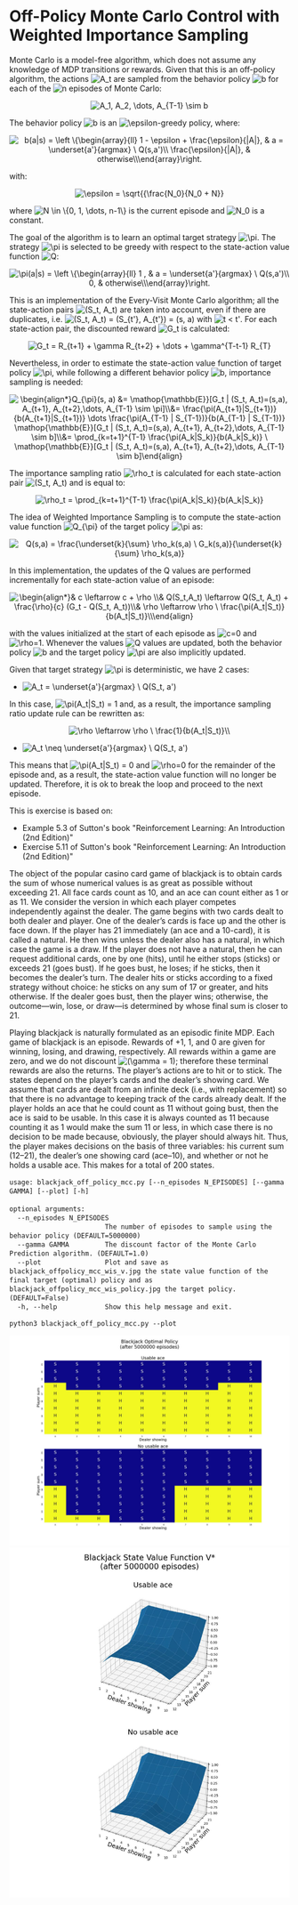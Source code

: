 <h1>Off-Policy Monte Carlo Control with Weighted Importance Sampling</h1>

Monte Carlo is a model-free algorithm, which does not assume any knowledge of MDP transitions or rewards. Given that
this is an off-policy algorithm, the actions <img src="https://latex.codecogs.com/svg.image?A_t" title="A_t" /> 
are sampled from the behavior policy <img src="https://latex.codecogs.com/svg.image?b" title="b" /> for each of the 
<img src="https://latex.codecogs.com/svg.image?n" title="n" /> episodes of Monte Carlo:

<!---
A_1, A_2, \dots, A_{T-1} \sim b
--->

<p align="center">
<img src="https://latex.codecogs.com/svg.image?A_1,&space;A_2,&space;\dots,&space;A_{T-1}&space;\sim&space;b" title="A_1, A_2, \dots, A_{T-1} \sim b" />
</p>

The behavior policy <img src="https://latex.codecogs.com/svg.image?b" title="b" /> is an
<img src="https://latex.codecogs.com/svg.image?\epsilon" title="\epsilon" />-greedy policy, where:

<!---
b(a|s) = \left \{\begin{array}{ll}
     1 - \epsilon + \frac{\epsilon}{|A|}, & a = \underset{a'}{argmax} \ Q(s,a')\\
     \frac{\epsilon}{|A|}, & otherwise\\
\end{array}
\right.
--->

<p align="center">
<img src="https://latex.codecogs.com/svg.image?b(a|s)&space;=&space;\left&space;\{\begin{array}{ll}&space;&space;&space;&space;&space;1&space;-&space;\epsilon&space;&plus;&space;\frac{\epsilon}{|A|},&space;&&space;a&space;=&space;\underset{a'}{argmax}&space;\&space;Q(s,a')\\&space;&space;&space;&space;&space;\frac{\epsilon}{|A|},&space;&&space;otherwise\\\end{array}\right." title="b(a|s) = \left \{\begin{array}{ll} 1 - \epsilon + \frac{\epsilon}{|A|}, & a = \underset{a'}{argmax} \ Q(s,a')\\ \frac{\epsilon}{|A|}, & otherwise\\\end{array}\right." />
</p>

with:

<!---
\epsilon = \sqrt{{\frac{N_0}{N_0 + N}}
--->

<p align="center">
<img src="https://latex.codecogs.com/svg.image?\epsilon&space;=&space;\sqrt{{\frac{N_0}{N_0&space;&plus;&space;N}}" title="\epsilon = \sqrt{{\frac{N_0}{N_0 + N}}" />
</p>

where <img src="https://latex.codecogs.com/svg.image?N&space;\in&space;\{0,&space;1,&space;\dots,&space;n-1\}&space;" title="N \in \{0, 1, \dots, n-1\} " />
is the current episode and <img src="https://latex.codecogs.com/svg.image?N_0" title="N_0" /> is a constant.

The goal of the algorithm is to learn an optimal target strategy <img src="https://latex.codecogs.com/svg.image?\pi" title="\pi" />.
The strategy <img src="https://latex.codecogs.com/svg.image?\pi" title="\pi" /> is selected to be greedy with respect to
the state-action value function <img src="https://latex.codecogs.com/svg.image?Q" title="Q" />:
<!---
\pi(a|s) = \left \{\begin{array}{ll}
     1 , & a = \underset{a'}{argmax} \ Q(s,a')\\
     0, & otherwise\\
\end{array}\right.
--->

<p align="center">
<img src="https://latex.codecogs.com/svg.image?\pi(a|s)&space;=&space;\left&space;\{\begin{array}{ll}&space;&space;&space;&space;&space;1&space;,&space;&&space;a&space;=&space;\underset{a'}{argmax}&space;\&space;Q(s,a')\\&space;&space;&space;&space;&space;0,&space;&&space;otherwise\\\end{array}\right." title="\pi(a|s) = \left \{\begin{array}{ll} 1 , & a = \underset{a'}{argmax} \ Q(s,a')\\ 0, & otherwise\\\end{array}\right." />
</p>

This is an implementation of the Every-Visit Monte Carlo algorithm; all the state-action pairs <img src="https://latex.codecogs.com/svg.image?(S_t,&space;A_t)" title="(S_t, A_t)" />
are taken into account, even if there are duplicates, i.e. <img src="https://latex.codecogs.com/svg.image?(S_t,&space;A_t)&space;=&space;(S_{t'},&space;A_{t'})&space;=&space;(s,&space;a)" title="(S_t, A_t) = (S_{t'}, A_{t'}) = (s, a)" /> 
with <img src="https://latex.codecogs.com/svg.image?t&space;<&space;t'" title="t < t'" />. For each state-action pair,
the discounted reward <img src="https://latex.codecogs.com/svg.image?G_t" title="G_t" /> is calculated:

<!---
G_t = R_{t+1} + \gamma R_{t+2} + \dots + \gamma^{T-t-1} R_{T}
--->

<p align="center">
<img src="https://latex.codecogs.com/svg.image?G_t&space;=&space;R_{t&plus;1}&space;&plus;&space;\gamma&space;R_{t&plus;2}&space;&plus;&space;\dots&space;&plus;&space;\gamma^{T-t-1}&space;R_{T}" title="G_t = R_{t+1} + \gamma R_{t+2} + \dots + \gamma^{T-t-1} R_{T}" />
</p>

Nevertheless, in order to estimate the state-action value function of target policy <img src="https://latex.codecogs.com/svg.image?\pi" title="\pi" />,
while following a different behavior policy <img src="https://latex.codecogs.com/svg.image?b" title="b" />, importance 
sampling is needed:
<!---
\begin{align*}
Q_{\pi}(s, a) &= \mathop{\mathbb{E}}[G_t | (S_t, A_t)=(s,a), A_{t+1}, A_{t+2},\dots, A_{T-1} \sim \pi]\\
&= \frac{\pi(A_{t+1}|S_{t+1})}{b(A_{t+1}|S_{t+1})} \dots \frac{\pi(A_{T-1} | S_{T-1})}{b(A_{T-1} | S_{T-1})} \mathop{\mathbb{E}}[G_t | (S_t, A_t)=(s,a), A_{t+1}, A_{t+2},\dots, A_{T-1} \sim b]\\
&= \prod_{k=t+1}^{T-1} \frac{\pi(A_k|S_k)}{b(A_k|S_k)} \ \mathop{\mathbb{E}}[G_t | (S_t, A_t)=(s,a), A_{t+1}, A_{t+2},\dots, A_{T-1} \sim b]
\end{align}  
--->

<p align="center">
<img src="https://latex.codecogs.com/svg.image?\begin{align*}Q_{\pi}(s,&space;a)&space;&=&space;\mathop{\mathbb{E}}[G_t&space;|&space;(S_t,&space;A_t)=(s,a),&space;A_{t&plus;1},&space;A_{t&plus;2},\dots,&space;A_{T-1}&space;\sim&space;\pi]\\&=&space;\frac{\pi(A_{t&plus;1}|S_{t&plus;1})}{b(A_{t&plus;1}|S_{t&plus;1})}&space;\dots&space;\frac{\pi(A_{T-1}&space;|&space;S_{T-1})}{b(A_{T-1}&space;|&space;S_{T-1})}&space;\mathop{\mathbb{E}}[G_t&space;|&space;(S_t,&space;A_t)=(s,a),&space;A_{t&plus;1},&space;A_{t&plus;2},\dots,&space;A_{T-1}&space;\sim&space;b]\\&=&space;\prod_{k=t&plus;1}^{T-1}&space;\frac{\pi(A_k|S_k)}{b(A_k|S_k)}&space;\&space;\mathop{\mathbb{E}}[G_t&space;|&space;(S_t,&space;A_t)=(s,a),&space;A_{t&plus;1},&space;A_{t&plus;2},\dots,&space;A_{T-1}&space;\sim&space;b]\end{align}&space;" title="\begin{align*}Q_{\pi}(s, a) &= \mathop{\mathbb{E}}[G_t | (S_t, A_t)=(s,a), A_{t+1}, A_{t+2},\dots, A_{T-1} \sim \pi]\\&= \frac{\pi(A_{t+1}|S_{t+1})}{b(A_{t+1}|S_{t+1})} \dots \frac{\pi(A_{T-1} | S_{T-1})}{b(A_{T-1} | S_{T-1})} \mathop{\mathbb{E}}[G_t | (S_t, A_t)=(s,a), A_{t+1}, A_{t+2},\dots, A_{T-1} \sim b]\\&= \prod_{k=t+1}^{T-1} \frac{\pi(A_k|S_k)}{b(A_k|S_k)} \ \mathop{\mathbb{E}}[G_t | (S_t, A_t)=(s,a), A_{t+1}, A_{t+2},\dots, A_{T-1} \sim b]\end{align} " />
</p>

The importance sampling ratio <img src="https://latex.codecogs.com/svg.image?\rho_t" title="\rho_t" /> is calculated for
each state-action pair <img src="https://latex.codecogs.com/svg.image?(S_t,&space;A_t)" title="(S_t, A_t)" />
and is equal to:


<!---
\rho_t = \prod_{k=t+1}^{T-1} \frac{\pi(A_k|S_k)}{b(A_k|S_k)}
--->

<p align="center">
<img src="https://latex.codecogs.com/svg.image?\rho_t&space;=&space;\prod_{k=t&plus;1}^{T-1}&space;\frac{\pi(A_k|S_k)}{b(A_k|S_k)}" title="\rho_t = \prod_{k=t+1}^{T-1} \frac{\pi(A_k|S_k)}{b(A_k|S_k)}" />
</p>

The idea of Weighted Importance Sampling is to compute the state-action value function <img src="https://latex.codecogs.com/svg.image?Q_{\pi}" title="Q_{\pi}" />
of the target policy <img src="https://latex.codecogs.com/svg.image?\pi" title="\pi" /> as:

<!---
Q(s,a) = \frac{\underset{k}{\sum} \rho_k(s,a) \ G_k(s,a)}{\underset{k}{\sum} \rho_k(s,a)}
--->

<p align="center">
<img src="https://latex.codecogs.com/svg.image?Q(s,a)&space;=&space;\frac{\underset{k}{\sum}&space;\rho_k(s,a)&space;\&space;G_k(s,a)}{\underset{k}{\sum}&space;\rho_k(s,a)}" title="Q(s,a) = \frac{\underset{k}{\sum} \rho_k(s,a) \ G_k(s,a)}{\underset{k}{\sum} \rho_k(s,a)}" />
</p>

In this implementation, the updates of the Q values are performed incrementally for each state-action value of an episode:
<!---
\begin{align*}
& c \leftarrow c + \rho \\
& Q(S_t,A_t) \leftarrow Q(S_t, A_t) + \frac{\rho}{c} (G_t - Q(S_t, A_t))\\
& \rho \leftarrow \rho \ \frac{\pi(A_t|S_t)}{b(A_t|S_t)}\\
\end{align} 
--->

<p align="center">
<img src="https://latex.codecogs.com/svg.image?\begin{align*}&&space;c&space;\leftarrow&space;c&space;&plus;&space;\rho&space;\\&&space;Q(S_t,A_t)&space;\leftarrow&space;Q(S_t,&space;A_t)&space;&plus;&space;\frac{\rho}{c}&space;(G_t&space;-&space;Q(S_t,&space;A_t))\\&&space;\rho&space;\leftarrow&space;\rho&space;\&space;\frac{\pi(A_t|S_t)}{b(A_t|S_t)}\\\end{align}&space;" title="\begin{align*}& c \leftarrow c + \rho \\& Q(S_t,A_t) \leftarrow Q(S_t, A_t) + \frac{\rho}{c} (G_t - Q(S_t, A_t))\\& \rho \leftarrow \rho \ \frac{\pi(A_t|S_t)}{b(A_t|S_t)}\\\end{align} " />
</p>

with the values initialized at the start of each episode as <img src="https://latex.codecogs.com/svg.image?c=0&space;" title="c=0 " />
and <img src="https://latex.codecogs.com/svg.image?\rho=1&space;" title="\rho=1 " />. Whenever the values <img src="https://latex.codecogs.com/svg.image?Q" title="Q" />
values are updated, both the behavior policy <img src="https://latex.codecogs.com/svg.image?b" title="b" /> and the
target policy <img src="https://latex.codecogs.com/svg.image?\pi" title="\pi" /> are also implicitly updated.

Given that target strategy <img src="https://latex.codecogs.com/svg.image?\pi" title="\pi" /> is deterministic, we have
2 cases:

- <img src="https://latex.codecogs.com/svg.image?A_t&space;=&space;\underset{a'}{argmax}&space;\&space;Q(S_t,&space;a')" title="A_t = \underset{a'}{argmax} \ Q(S_t, a')" />

In this case,  <img src="https://latex.codecogs.com/svg.image?\pi(A_t|S_t)&space;=&space;1" title="\pi(A_t|S_t) = 1" /> and,
as a result, the importance sampling ratio update rule can be rewritten as:

<p align="center">
<img src="https://latex.codecogs.com/svg.image?\rho&space;\leftarrow&space;\rho&space;\&space;\frac{1}{b(A_t|S_t)}\\" title="\rho \leftarrow \rho \ \frac{1}{b(A_t|S_t)}\\" />
</p>

- <img src="https://latex.codecogs.com/svg.image?A_t&space;\neq&space;\underset{a'}{argmax}&space;\&space;Q(S_t,&space;a')" title="A_t \neq \underset{a'}{argmax} \ Q(S_t, a')" />

This means that <img src="https://latex.codecogs.com/svg.image?\pi(A_t|S_t)&space;=&space;0" title="\pi(A_t|S_t) = 0" /> and
<img src="https://latex.codecogs.com/svg.image?\rho=0" title="\rho=0" /> for the remainder of the episode and, as a result,
the state-action value function will no longer be updated. Therefore, it is ok to break the loop and proceed to the next
episode.

This is exercise is based on:
- Example 5.3 of Sutton's book "Reinforcement Learning: An Introduction (2nd Edition)"
- Exercise 5.11 of Sutton's book "Reinforcement Learning: An Introduction (2nd Edition)"

The object of the popular casino card game of blackjack is to obtain cards the sum of whose numerical values is as great
as possible without exceeding 21. All face cards count as 10, and an ace can count either as 1 or as 11. We consider the
version in which each player competes independently against the dealer. The game begins with two cards dealt to both
dealer and player. One of the dealer’s cards is face up and the other is face down. If the player has 21 immediately 
(an ace and a 10-card), it is called a natural. He then wins unless the dealer also has a natural, in which case the
game is a draw. If the player does not have a natural, then he can request additional cards, one by one (hits), until he
either stops (sticks) or exceeds 21 (goes bust). If he goes bust, he loses; if he sticks, then it becomes the dealer’s
turn. The dealer hits or sticks according to a fixed strategy without choice: he sticks on any sum of 17 or greater, and
hits otherwise. If the dealer goes bust, then the player wins; otherwise, the outcome—win, lose, or draw—is determined 
by whose final sum is closer to 21.

Playing blackjack is naturally formulated as an episodic finite MDP. Each game of blackjack is an episode. Rewards of
+1, 1, and 0 are given for winning, losing, and drawing, respectively. All rewards within a game are zero, and we do not
discount <img src="https://latex.codecogs.com/svg.image?(\gamma&space;=&space;1)" title="(\gamma = 1)" />; therefore 
these terminal rewards are also the returns. The player’s actions are to hit or to stick. The states depend on the
player’s cards and the dealer’s showing card. We assume that cards are dealt from an infinite deck (i.e., with 
replacement) so that there is no advantage to keeping track of the cards already dealt. If the player holds an ace that
he could count as 11 without going bust, then the ace is said to be usable. In this case it is always counted as 11 
because counting it as 1 would make the sum 11 or less, in which case there is no decision to be made because, 
obviously, the player should always hit. Thus, the player makes decisions on the basis of three variables: his current
sum (12–21), the dealer’s one showing card (ace–10), and whether or not he holds a usable ace. This makes for a total of 
200 states.

```commandline
usage: blackjack_off_policy_mcc.py [--n_episodes N_EPISODES] [--gamma GAMMA] [--plot] [-h]

optional arguments:
  --n_episodes N_EPISODES
                        The number of episodes to sample using the behavior policy (DEFAULT=5000000)
  --gamma GAMMA         The discount factor of the Monte Carlo Prediction algorithm. (DEFAULT=1.0)
  --plot                Plot and save as blackjack_offpolicy_mcc_wis_v.jpg the state value function of the final target (optimal) policy and as blackjack_offpolicy_mcc_wis_policy.jpg the target policy. (DEFAULT=False)
  -h, --help            Show this help message and exit.
```


```commandline
python3 blackjack_off_policy_mcc.py --plot
```

<p align="center">
<img src="blackjack_offpolicy_mcc_wis_policy.jpg"/>
<img src="blackjack_offpolicy_mcc_wis_v.jpg">
</p>